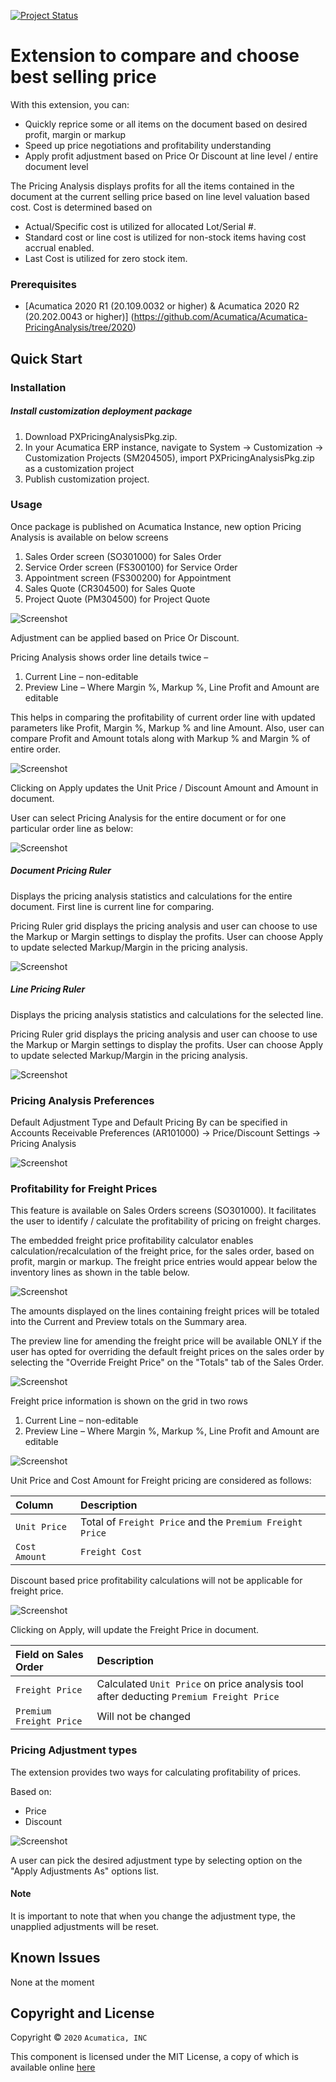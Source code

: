 [![Project Status](http://opensource.box.com/badges/active.svg)](http://opensource.box.com/badges)

Extension to compare and choose best selling price
==================================

With this extension, you can:

* Quickly reprice some or all items on the document based on desired profit, margin or markup 
* Speed up price negotiations and profitability understanding
* Apply profit adjustment based on Price Or Discount at line level / entire document level

The Pricing Analysis displays profits for all the items contained in the document at the current selling price based on line level valuation based cost. 
Cost is determined based on 

* Actual/Specific cost is utilized for allocated Lot/Serial #. 
* Standard cost or line cost is utilized for non-stock items having cost accrual enabled.
* Last Cost is utilized for zero stock item.

### Prerequisites
* [Acumatica 2020 R1 (20.109.0032 or higher) & Acumatica 2020 R2 (20.202.0043 or higher)] (https://github.com/Acumatica/Acumatica-PricingAnalysis/tree/2020)

Quick Start
-----------

### Installation

##### Install customization deployment package
1. Download PXPricingAnalysisPkg.zip.
2. In your Acumatica ERP instance, navigate to System -> Customization -> Customization Projects (SM204505), import PXPricingAnalysisPkg.zip as a customization project
3. Publish customization project.

### Usage

Once package is published on Acumatica Instance, new option Pricing Analysis is available on below screens

1. Sales Order screen (SO301000) for Sales Order
2. Service Order screen (FS300100) for Service Order
3. Appointment screen (FS300200) for Appointment
4. Sales Quote (CR304500) for Sales Quote
5. Project Quote (PM304500) for Project Quote

![Screenshot](/_ReadMeImages/Image1-SO301000.png)

Adjustment can be applied based on Price Or Discount. 

Pricing Analysis shows order line details twice – 

1. Current Line – non-editable  
2. Preview Line – Where Margin %, Markup %, Line Profit and Amount are editable

This helps in comparing the profitability of current order line with updated parameters like Profit, Margin %, Markup % and line Amount. Also, user can compare Profit and Amount totals along with Markup % and Margin % of entire order. 

![Screenshot](/_ReadMeImages/Image2-PricingAnalysis.png)

Clicking on Apply updates the Unit Price / Discount Amount and Amount in document.

User can select Pricing Analysis for the entire document or for one particular order line as below:

![Screenshot](/_ReadMeImages/Image3-PricingOptions.png)

##### Document Pricing Ruler 

Displays the pricing analysis statistics and calculations for the entire document. First line is current line for comparing.

Pricing Ruler grid displays the pricing analysis and user can choose to use the Markup or Margin settings to display the profits. User can choose Apply to update selected Markup/Margin in the pricing analysis.

![Screenshot](/_ReadMeImages/Image4-DocumentPricingRuler.png)

##### Line Pricing Ruler

Displays the pricing analysis statistics and calculations for the selected line.

Pricing Ruler grid displays the pricing analysis and user can choose to use the Markup or Margin settings to display the profits. User can choose Apply to update selected Markup/Margin in the pricing analysis.

![Screenshot](/_ReadMeImages/Image5-LinePricingRuler.png)


### Pricing Analysis Preferences

Default Adjustment Type and Default Pricing By can be specified in Accounts Receivable Preferences (AR101000) -> Price/Discount Settings -> Pricing Analysis

![Screenshot](/_ReadMeImages/Image6-Preference.png)



### Profitability for Freight Prices

This feature is available on Sales Orders screens (SO301000). It facilitates the user to identify / calculate the profitability of pricing on freight charges.

The embedded freight price profitability calculator enables calculation/recalculation of the freight price, for the sales order, based on profit, margin or markup.
The freight price entries would appear below the inventory lines as shown in the table below.

![Screenshot](/_ReadMeImages/Image8-FreightChargers.PNG)

The amounts displayed on the lines containing freight prices will be totaled into the Current and Preview totals on the Summary area.

The preview line for amending the freight price will be available ONLY if the user has opted for overriding the default freight prices on the sales order by selecting the "Override Freight Price" on the "Totals" tab of the Sales Order.

![Screenshot](/_ReadMeImages/Image7-OverrideFreightPrice.PNG)


Freight price information is shown on the grid in two rows 
1. Current Line – non-editable
2. Preview Line – Where Margin %, Markup %, Line Profit and Amount are editable

![Screenshot](/_ReadMeImages/Image9-freight-price-lines.PNG)


Unit Price and Cost Amount for Freight pricing are considered as follows:

| Column | Description |
| :--- | :--- |
| `Unit Price` | Total of `Freight Price` and the `Premium Freight Price` |
| `Cost Amount` | `Freight Cost` |


Discount based price profitability calculations will not be applicable for freight price.

![Screenshot](/_ReadMeImages/Image10-freight-price-discounts-warning.PNG)


Clicking on Apply, will update the Freight Price in document.

| Field on Sales Order | Description |
| :--- | :--- |
| `Freight Price` | Calculated `Unit Price` on price analysis tool after deducting `Premium Freight Price` |
| `Premium Freight Price` | Will not be changed |


### Pricing Adjustment types

The extension provides two ways for calculating profitability of prices.

Based on:
* Price 
* Discount

![Screenshot](/_ReadMeImages/Image11-apply-adjustments.PNG)

A user can pick the desired adjustment type by selecting option on the "Apply Adjustments As" options list.

#### Note
It is important to note that when you change the adjustment type, the unapplied adjustments will be reset.


Known Issues
------------
None at the moment

## Copyright and License

Copyright © `2020` `Acumatica, INC`

This component is licensed under the MIT License, a copy of which is available online [here](LICENSE)
